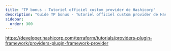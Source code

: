 ```yaml
---
title: "TP bonus - Tutoriel officiel custom provider de Hashicorp"
description: "Guide TP bonus - Tutoriel officiel custom provider de Hashicorp"
sidebar:
  order: 300
---
```



https://developer.hashicorp.com/terraform/tutorials/providers-plugin-framework/providers-plugin-framework-provider